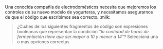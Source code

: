 Una conocida compañía de electrodomésticos necesita que mejoremos los controles de su nuevo modelo de yogurteras, y necesitamos asegurarnos de que el código que escribimos sea correcto. :milk:

> ¿Cuáles de los siguientes fragmentos de código son expresiones booleanas que representan la condición _"la cantidad de horas de fermentación tiene que ser mayor a 10 y menor a 14"_? Seleccioná una o más opciones correctas